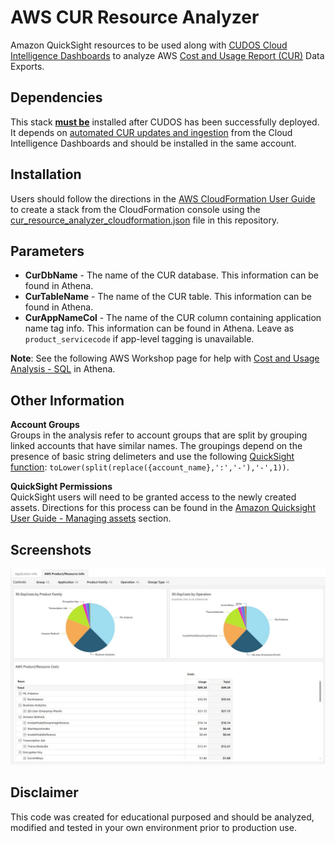 # AWS CUR Resource Analyzer  

Amazon QuickSight resources to be used along with  [CUDOS Cloud Intelligence Dashboards](https://github.com/aws-samples/aws-cudos-framework-deployment) to analyze AWS [Cost and Usage Report (CUR)](https://docs.aws.amazon.com/cur/latest/userguide/what-is-cur.html) Data Exports.

## Dependencies  

This stack **<ins>must be</ins>** installed after CUDOS has been successfully deployed. It depends on [automated CUR updates and ingestion](https://catalog.workshops.aws/well-architected-cost-optimization/en-US/2-expenditure-and-usage-awareness/60-automated-cur-updates-and-ingestion) from the Cloud Intelligence Dashboards and should be installed in the same account.

## Installation

Users should follow the directions in the [AWS CloudFormation User Guide](https://docs.aws.amazon.com/AWSCloudFormation/latest/UserGuide/cfn-console-create-stack.html) to create a stack from the CloudFormation console using the [cur_resource_analyzer_cloudformation.json](https://github.com/jay-giametta/AWS-CUR-ResourceAnalyzer/blob/main/cloudformation/cur_resource_analyzer_cloudformation.json) file in this repository.

## Parameters  

- **CurDbName** - The name of the CUR database. This information can be found in Athena.
- **CurTableName** - The name of the CUR table. This information can be found in Athena.
- **CurAppNameCol** - The name of the CUR column containing application name tag info. This information can be found in Athena. Leave as ```product_servicecode``` if app-level tagging is unavailable.

**Note**: See the following AWS Workshop page for help with [Cost and Usage Analysis - SQL](https://catalog.workshops.aws/well-architected-cost-optimization/en-US/2-expenditure-and-usage-awareness/70-cost-and-usage-analysis-sql) in Athena.

## Other Information
**Account Groups**  
Groups in the analysis refer to account groups that are split by grouping linked accounts that have similar names. The groupings depend on the presence of basic string delimeters and use the following [QuickSight function](https://docs.aws.amazon.com/quicksight/latest/user/toLower-function.html): ```toLower(split(replace({account_name},':','-'),'-',1))```.

**QuickSight Permissions**  
QuickSight users will need to be granted access to the newly created assets. Directions for this process can be found in the [Amazon Quicksight User Guide - Managing assets](https://docs.aws.amazon.com/quicksight/latest/user/manage-qs-assets.html) section.

## Screenshots
![screenshot](https://github.com/jay-giametta/AWS-CUR-ResourceAnalyzer/blob/main/images/resource_analyzer_1.jpg)

## Disclaimer

This code was created for educational purposed and should be analyzed, modified and tested in your own environment prior to production use.
